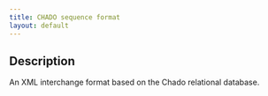 ```yaml
---
title: CHADO sequence format
layout: default
---
```


Description
-----------

An XML interchange format based on the Chado relational database.

